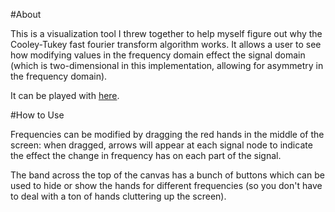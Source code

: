 #About

This is a visualization tool I threw together to help myself figure out why the Cooley-Tukey fast fourier transform algorithm works.  It allows a user to see how modifying values in the frequency domain effect the signal domain (which is two-dimensional in this implementation, allowing for asymmetry in the frequency domain).

It can be played with [here](http://adeshar00.github.io/FourierVisualization).


#How to Use

Frequencies can be modified by dragging the red hands in the middle of the screen: when dragged, arrows will appear at each signal node to indicate the effect the change in frequency has on each part of the signal.

The band across the top of the canvas has a bunch of buttons which can be used to hide or show the hands for different frequencies (so you don't have to deal with a ton of hands cluttering up the screen).
